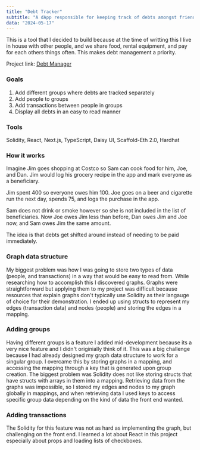 ```yaml
---
title: "Debt Tracker"
subtitle: "A dApp responsible for keeping track of debts amongst friends"
data: "2024-05-17"
---
```


This is a tool that I decided to build because at
the time of writting this I live in house with other people, and we share food, rental
equipment, and pay for each others things often. This makes debt management a priority.

Project link: [Debt Manager](https://debt-manager-nextjs-hwubl6giq-ayechanst.vercel.app/)

### Goals

1. Add different groups where debts are tracked separately
2. Add people to groups
3. Add transactions between people in groups
4. Display all debts in an easy to read manner

### Tools

Solidity, React, Next.js, TypeScript, Daisy UI, Scaffold-Eth 2.0, Hardhat

### How it works

Imagine Jim goes shopping at Costco so Sam can cook food for him, Joe, and
Dan. Jim would log his grocery recipe in the app and mark everyone as a beneficiary.

Jim spent 400 so everyone owes him 100. Joe goes on a beer and cigarette run the next
day, spends 75, and logs the purchase in the app.

Sam does not drink or smoke however
so she is not included in the list of beneficiaries. Now Joe owes Jim less than before,
Dan owes Jim and Joe now, and Sam owes Jim the same amount.

The idea is that debts get
shifted around instead of needing to be paid immediately.

### Graph data structure

My biggest problem was how I was going to store two types of data (people, and transactions)
in a way that would be easy to read from. While researching how to accomplish this I discovered
graphs. Graphs were straightforward but applying them to my project was difficult because
resources that explain graphs don't typically use Solidity as their langauge of choice for their
demonstration. I ended up using structs to represent my edges (transaction data) and nodes (people)
and storing the edges in a mapping.

### Adding groups

Having different groups is a feature I added mid-development because its a very nice
feature and I didn't originially think of it. This was a big challenge because I had already
designed my graph data structure to work for a singular group. I overcame this by storing
graphs in a mapping, and accessing the mapping through a key that is generated upon group
creation. The biggest problem was Solidity does not like storing structs that have structs
with arrays in them into a mapping. Retrieving data from the graphs was impossible, so I
stored my edges and nodes to my graph globally in mappings, and when retrieving data I used
keys to access specific group data depending on the kind of data the front end wanted.

### Adding transactions

The Solidity for this feature was not as hard as implementing the graph, but challenging
on the front end. I learned a lot about React in this project especially about props and
loading lists of checkboxes.
